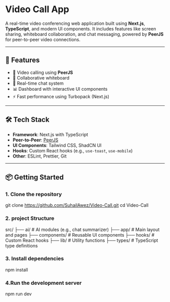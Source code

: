 # Video Call App

A real-time video conferencing web application built using **Next.js**, **TypeScript**, and modern UI components. It includes features like screen sharing, whiteboard collaboration, and chat messaging, powered by **PeerJS** for peer-to-peer video connections.

---

## 🚀 Features

- 🎥 Video calling using **PeerJS**
- 📝 Collaborative whiteboard
- 💬 Real-time chat system
- 📊 Dashboard with interactive UI components
- ⚡ Fast performance using Turbopack (Next.js)

---

## 🛠️ Tech Stack

- **Framework**: Next.js with TypeScript
- **Peer-to-Peer**: [PeerJS](https://peerjs.com/)
- **UI Components**: Tailwind CSS, ShadCN UI
- **Hooks**: Custom React hooks (e.g., `use-toast`, `use-mobile`)
- **Other**: ESLint, Prettier, Git

---

## 📦 Getting Started

### 1. Clone the repository

git clone https://github.com/SuhailAwez/Video-Call.git
cd Video-Call

### 2. project Structure

src/
├── ai/                # AI modules (e.g., chat summarizer)
├── app/               # Main layout and pages
├── components/        # Reusable UI components
├── hooks/             # Custom React hooks
├── lib/               # Utility functions
├── types/             # TypeScript type definitions

### 3. Install dependencies

npm install

### 4.Run the development server

npm run dev
